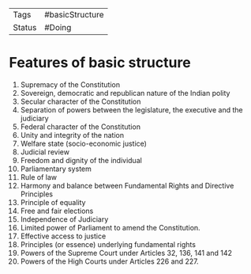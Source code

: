 |        |                 |
| ------ | --------------- |
| Tags   | #basicStructure |
| Status | #Doing                 |
# Features of basic structure

1. Supremacy of the Constitution
2. Sovereign, democratic and republican nature of the Indian polity
3. Secular character of the Constitution
4. Separation of powers between the legislature, the executive and the judiciary
5. Federal character of the Constitution
6. Unity and integrity of the nation
7. Welfare state (socio-economic justice)
8. Judicial review
9. Freedom and dignity of the individual
10. Parliamentary system
11. Rule of law
12. Harmony and balance between Fundamental Rights and Directive Principles
13. Principle of equality
14. Free and fair elections
15. Independence of Judiciary
16. Limited power of Parliament to amend the Constitution.
17. Effective access to justice
18. Principles (or essence) underlying fundamental rights
19. Powers of the Supreme Court under Articles 32, 136, 141 and 142
20. Powers of the High Courts under Articles 226 and 227.

